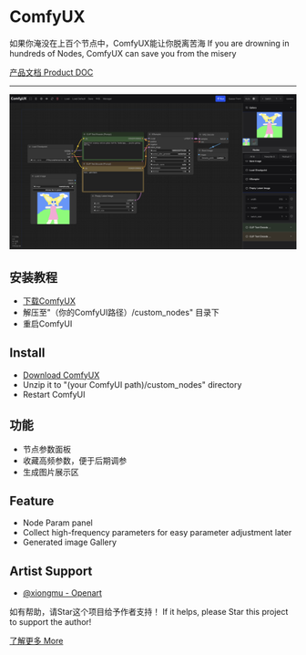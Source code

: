 ComfyUX
=======
如果你淹没在上百个节点中，ComfyUX能让你脱离苦海 
If you are drowning in hundreds of Nodes, ComfyUX can save you from the misery

[产品文档 Product DOC](https://y3bpnk8e3u.feishu.cn/docx/RFIrd1kcbotTa7xqis5cKiKhnRf)

-----------
![ComfyUX](screenshot1.png)

## 安装教程
- [下载ComfyUX](https://github.com/googincheng/ComfyUX/releases/latest/)
- 解压至"（你的ComfyUI路径）/custom_nodes" 目录下
- 重启ComfyUI

## Install
- [Download ComfyUX](https://github.com/googincheng/ComfyUX/releases/latest/)
- Unzip it to "(your ComfyUI path)/custom_nodes" directory
- Restart ComfyUI

## 功能
- 节点参数面板
- 收藏高频参数，便于后期调参
- 生成图片展示区

## Feature
- Node Param panel
- Collect high-frequency parameters for easy parameter adjustment later
- Generated image Gallery

## Artist Support
- [@xiongmu - Openart](https://openart.ai/workflows/@xiongmu)

如有帮助，请Star这个项目给予作者支持！
If it helps, please Star this project to support the author!

[了解更多 More](https://y3bpnk8e3u.feishu.cn/docx/RFIrd1kcbotTa7xqis5cKiKhnRf)
